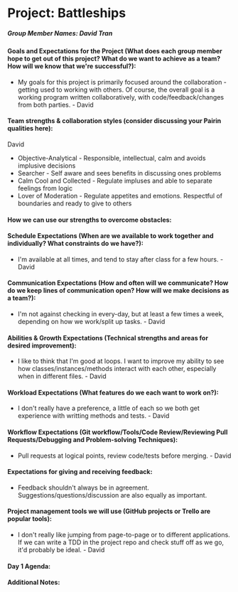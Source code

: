 # Project: Battleships

##### Group Member Names: David Tran

#### Goals and Expectations for the Project (What does each group member hope to get out of this project? What do we want to achieve as a team? How will we know that we're successful?):
- My goals for this project is primarily focused around the collaboration - getting used to working with others. Of course, the overall goal is a working program written collaboratively, with code/feedback/changes from both parties. - David

#### Team strengths & collaboration styles (consider discussing your Pairin qualities here):
David
- Objective-Analytical - Responsible, intellectual, calm and avoids implusive decisions
- Searcher - Self aware and sees benefits in discussing ones problems
- Calm Cool and Collected - Regulate impluses and able to separate feelings from logic
- Lover of Moderation - Regulate appetites and emotions. Respectful of boundaries and ready to give to others
#### How we can use our strengths to overcome obstacles:

#### Schedule Expectations (When are we available to work together and individually? What constraints do we have?):
- I'm available at all times, and tend to stay after class for a few hours. - David

#### Communication Expectations (How and often will we communicate? How do we keep lines of communication open? How will we make decisions as a team?):
- I'm not against checking in every-day, but at least a few times a week, depending on how we work/split up tasks. - David

#### Abilities & Growth Expectations (Technical strengths and areas for desired improvement):
- I like to think that I'm good at loops. I want to improve my ability to see how classes/instances/methods interact with each other, especially when in different files. - David

#### Workload Expectations (What features do we each want to work on?):
- I don't really have a preference, a little of each so we both get experience with writting methods and tests. - David

#### Workflow Expectations (Git workflow/Tools/Code Review/Reviewing Pull Requests/Debugging and Problem-solving Techniques):
- Pull requests at logical points, review code/tests before merging. - David

#### Expectations for giving and receiving feedback:
- Feedback shouldn't always be in agreement. Suggestions/questions/discussion are also equally as important.

#### Project management tools we will use (GitHub projects or Trello are popular tools):
- I don't really like jumping from page-to-page or to different applications. If we can write a TDD in the project repo and check stuff off as we go, it'd probably be ideal. - David

#### Day 1 Agenda:

#### Additional Notes:
